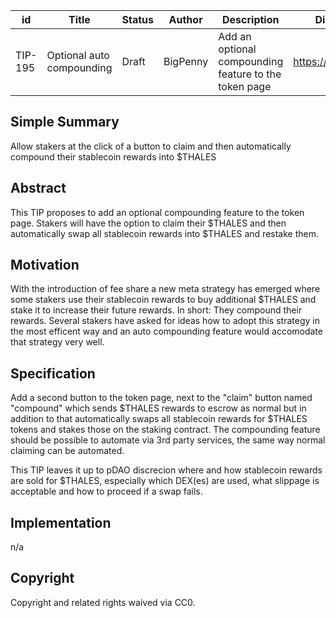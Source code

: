 | id | Title | Status | Author | Description | Discussions to | Created |
| ----------- | ----------- | ----------- | ----------- | ----------- | ----------- | ----------- |
| TIP-195 | Optional auto compounding | Draft | BigPenny | Add an optional compounding feature to the token page | https://discord.gg/thales | 2024-01-25


## Simple Summary

Allow stakers at the click of a button to claim and then automatically compound their stablecoin rewards into $THALES

## Abstract

This TIP proposes to add an optional compounding feature to the token page. Stakers will have the option to claim their $THALES and then automatically swap all stablecoin rewards into $THALES and restake them.
  
## Motivation
 
With the introduction of fee share a new meta strategy has emerged where some stakers use their stablecoin rewards to buy additional $THALES and stake it to increase their future rewards. In short: They compound their rewards. Several stakers have asked for ideas how to adopt this strategy in the most efficent way and an auto compounding feature would accomodate that strategy very well.

## Specification 

Add a second button to the token page, next to the "claim" button named "compound" which sends $THALES rewards to escrow as normal but in addition to that automatically swaps all stablecoin rewards for $THALES tokens and stakes those on the staking contract. The compounding feature should be possible to automate via 3rd party services, the same way normal claiming can be automated.

This TIP leaves it up to pDAO discrecion where and how stablecoin rewards are sold for $THALES, especially which DEX(es) are used, what slippage is acceptable and how to proceed if a swap fails.

## Implementation

n/a

## Copyright
 
Copyright and related rights waived via CC0.

